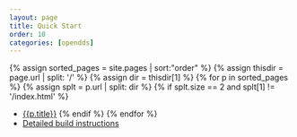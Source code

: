 ```yaml
---
layout: page
title: Quick Start
order: 10
categories: [opendds]
---
```

{% assign sorted_pages = site.pages | sort:"order" %}
{% assign thisdir = page.url | split: '/' %}
{% assign dir = thisdir[1] %}
{% for p in sorted_pages %}
  {% assign splt = p.url | split: dir %}
  {% if splt.size == 2 and splt[1] != '/index.html' %}
- <a class="page-link" href="{{p.url | prepend: site.baseurl}}">{{p.title}}</a>
  {% endif %}
{% endfor %}
- [Detailed build instructions](../documents/building.html)
